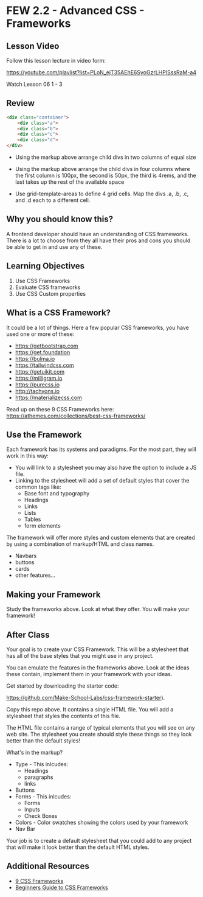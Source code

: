 # FEW 2.2 - Advanced CSS - Frameworks

## Lesson Video

Follow this lesson lecture in video form: 

https://youtube.com/playlist?list=PLoN_ejT35AEhE6SyoGzrLHPISssRaM-a4

Watch Lesson 06 1 - 3

## Review

```HTML
<div class="container">
	<div class="a">
	<div class="b">
	<div class="c">
	<div class="d">
</div>
```

- Using the markup above arrange child divs in two columns of equal size

- Using the markup above arrange the child divs in four columns where the first column is 100px, the second is 50px, the third is 4rems, and the last takes up the rest of the available space

- Use grid-template-areas to define 4 grid cells. Map the divs .a, .b, .c, and .d each to a different cell.

## Why you should know this?

A frontend developer should have an understanding of CSS frameworks. There is a lot to choose from they all have their pros and cons you should be able to get in and use any of these. 

## Learning Objectives 

1. Use CSS Frameworks
1. Evaluate CSS frameworks
1. Use CSS Custom properties

## What is a CSS Framework?

It could be a lot of things. Here a few popular CSS frameworks, you have used one or more of these:

- https://getbootstrap.com
- https://get.foundation
- https://bulma.io
- https://tailwindcss.com
- https://getuikit.com
- https://milligram.io
- https://purecss.io
- http://tachyons.io
- https://materializecss.com

Read up on these 9 CSS Frameworks here: https://athemes.com/collections/best-css-frameworks/

## Use the Framework

Each framework has its systems and paradigms. For the most part, they will work in this way: 

- You will link to a stylesheet you may also have the option to include a JS file. 
- Linking to the stylesheet will add a set of default styles that cover the common tags like:
	- Base font and typography
	- Headings
	- Links
	- Lists 
	- Tables 
	- form elements

The framework will offer more styles and custom elements that are created by using a combination of markup/HTML and class names. 

- Navbars
- buttons
- cards
- other features...

## Making your Framework

Study the frameworks above. Look at what they offer. You will make your framework! 

## After Class

Your goal is to create your CSS Framework. This will be a stylesheet that has all of the base styles that you might use in any project. 

You can emulate the features in the frameworks above. Look at the ideas these contain, implement them in your framework with your ideas. 

Get started by downloading the starter code:

https://github.com/Make-School-Labs/css-framework-starter). 

Copy this repo above. It contains a single HTML file. You will add a stylesheet that styles the contents of this file. 

The HTML file contains a range of typical elements that you will see on any web site. The stylesheet you create should style these things so they look better than the default styles! 

What's in the markup? 

- Type - This inlcudes: 
	- Headings
	- paragraphs
	- links
- Buttons
- Forms - This inlcudes: 
	- Forms
	- Inputs
	- Check Boxes
- Colors - Color swatches showing the colors used by your framework
- Nav Bar

Your job is to create a default stylesheet that you could add to any project that will make it look better than the default HTML styles. 

## Additional Resources

- [9 CSS Frameworks](https://athemes.com/collections/best-css-frameworks/)
- [Beginners Guide to CSS Frameworks](https://blog.zipboard.co/a-beginners-guide-to-css-front-end-frameworks-8045a499456b)

